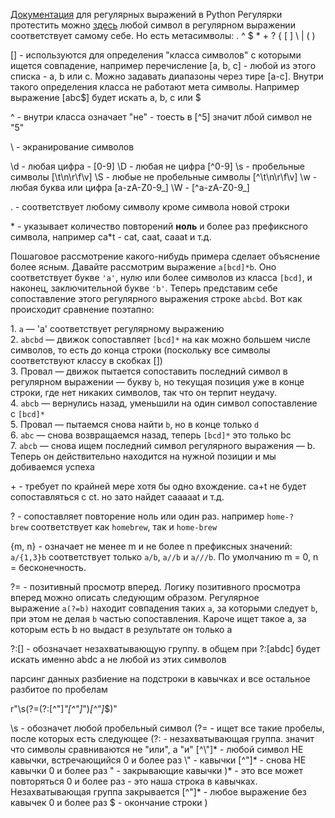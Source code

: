 [Документация](https://docs.python.org/3/library/re.html#re-syntax) для регулярных выражений в Python
Регулярки протестить можно [здесь](https://regex101.com/)
любой символ в регулярном выражении соответствует самому себе. Но есть метасимволы:
. ^ $ * + ? { [ ] \ | ( )

[] - используются для определения "класса символов" с которыми ищется совпадение, например перечисление [a, b, c] - любой из этого списка - a, b или c. Можно задавать диапазоны через тире [a-c]. Внутри такого определения класса не работают мета символы. Например выражение [abc$] будет искать a, b, c или $

^ - внутри класса означает "не" - тоесть в \[^5] значит лбой символ не "5" 

\ - экранирование символов

\\d - любая цифра - [0-9]
\\D - любая не цифра [\^0-9]
\\s - пробельные символы [\\t\\n\\r\\f\\v]
\\S - любые не пробельные символы [\^\\t\\n\\r\\f\\v]
\\w - любая буква или цифра [a-zA-Z0-9_]
\\W - [\^a-zA-Z0-9_]

. - соответствует любому символу кроме символа новой строки

\* - указывает количество повторений **ноль** и более раз префиксного символа, например ca\*t - cat, caat, caaat и т.д. 

Пошаговое рассмотрение какого-нибудь примера сделает объяснение более ясным. Давайте рассмотрим выражение `a[bcd]*b`. Оно соответствует букве `'a'`, нулю или более символов из класса `[bcd]`, и наконец, заключительной букве `'b'`. Теперь представим себе сопоставление этого регулярного выражения строке `abcbd`. Вот как происходит сравнение поэтапно:  
  
1. `a` — 'a' соответствует регулярному выражению  
2. `abcbd` — движок сопоставляет `[bcd]*` на как можно большем числе символов, то есть до конца строки (поскольку все символы соответствуют классу в скобках [])  
3. Провал — движок пытается сопоставить последний символ в регулярном выражении — букву `b`, но текущая позиция уже в конце строки, где нет никаких символов, так что он терпит неудачу.  
4. `abcb` — вернулись назад, уменьшили на один символ сопоставление с `[bcd]*`  
5. Провал — пытаемся снова найти `b`, но в конце только `d`  
6. `abc` — снова возвращаемся назад, теперь `[bcd]*` это только bc  
7. `abcb` — снова ищем последний символ регулярного выражения — b. Теперь он действительно находится на нужной позиции и мы добиваемся успеха

\+ - требует по крайней мере хотя бы одно вхождение. ca+t не будет сопоставляться с ct. но зато найдет caaaaat и т.д.

? - сопоставляет повторение ноль или один раз. например `home-?brew` соответствует как `homebrew`, так и `home-brew`

{m, n} - означает не менее m и не более n префиксных значений: `a/{1,3}b` соответствует только `a/b`, `a//b` и `a///b`. По умолчанию m = 0, n = бесконечность.

?= - позитивный просмотр вперед. Логику позитивного просмотра вперед можно описать следующим образом. Регулярное выражение `a(?=b)` находит совпадения таких `a`, за которыми следует `b`, при этом не делая `b` частью сопоставления. 
Кароче ищет такое а, за которым есть b но выдаст в результате он только а

?:[] - обозначает незахватывающую группу. в общем при ?:[abdc] будет искать именно abdc а не любой из этих символов

парсинг данных 
разбиение на подстроки в кавычках и все остальное разбитое по пробелам

r"\\s(?=(?:\[^\"]*\"\[^\"]*\")*\[^\"]*$)"

\\s - обозначет любой пробельный символ
	(?= - ищет все такие пробелы, после которых есть следующее
		(?: - незахватывающая группа. значит что символы сравниваются не "или", а "и"
			\[^\\"]\* - любой символ НЕ кавычки, встречающийся 0 и более раз
			\\" - кавычки
			\[^\"]* - снова НЕ кавычки 0 и более раз
			\" - закрывающие кавычки
		)* - это все может повторяться 0 и более раз - это наша строка в кавычках. Незахватывающая группа закрывается
		\[^\"]* - любое выражение без кавычек 0 и более раз
		$ - окончание строки
	)
